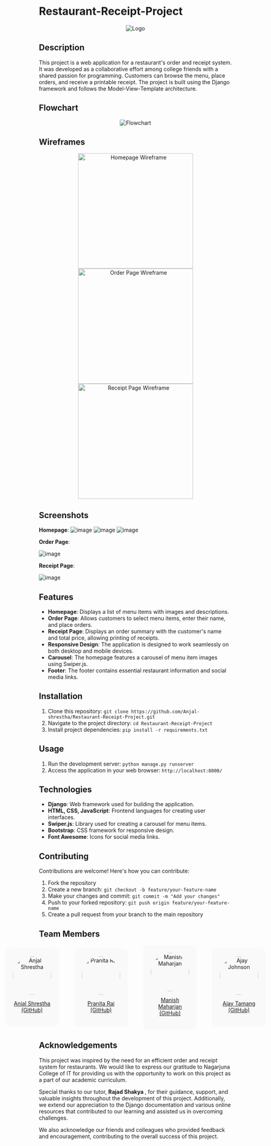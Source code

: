 # Restaurant-Receipt-Project
<div align="center">
  <img src="https://github.com/Anjal-shrestha/Restaurant-Receipt-Project/assets/24295752/18b0ec05-d206-4aa6-9e99-a0985b788bc5" alt="Logo">
</div>





## Description
This project is a web application for a restaurant's order and receipt system. It was developed as a collaborative effort among college friends with a shared passion for programming. Customers can browse the menu, place orders, and receive a printable receipt. The project is built using the Django framework and follows the Model-View-Template architecture.


## Flowchart
<div align="center">
  <img src="https://github.com/Anjal-shrestha/Restaurant-Receipt-Project/assets/24295752/874b361b-12de-4472-b088-1e8495eae7f9" alt="Flowchart">
</div>

## Wireframes
<p align="center">
  <img src="https://github.com/Anjal-shrestha/Restaurant-Receipt-Project/assets/24295752/e348eba3-7298-47a1-8a33-61f25dbf75e6" alt="Homepage Wireframe" width="300">
  <img src="https://github.com/Anjal-shrestha/Restaurant-Receipt-Project/assets/24295752/958d22e3-b7bd-4f77-8063-ed9177493542" alt="Order Page Wireframe" width="300">
  <img src="https://github.com/Anjal-shrestha/Restaurant-Receipt-Project/assets/24295752/583be6f7-9d0c-488d-9785-928315eef6b5" alt="Receipt Page Wireframe" width="300">
</p>

## Screenshots
 **Homepage**:
![image](https://github.com/Anjal-shrestha/Restaurant-Receipt-Project/assets/24295752/6bee542d-6771-4faf-ab16-6dd2cb4500bc) ![image](https://github.com/Anjal-shrestha/Restaurant-Receipt-Project/assets/24295752/43c7ce1b-b59a-4b52-97a8-88eb294b37b7) ![image](https://github.com/Anjal-shrestha/Restaurant-Receipt-Project/assets/24295752/87c34dd2-4348-4509-8ca3-16a5606230cf)



**Order Page**:

![image](https://github.com/Anjal-shrestha/Restaurant-Receipt-Project/assets/24295752/e054c498-fdd7-4c5e-896a-cb225c39b5ec)


**Receipt Page**:

![image](https://github.com/Anjal-shrestha/Restaurant-Receipt-Project/assets/24295752/35447633-91f9-4afb-9db7-6bf56b6d4b92)





## Features
- **Homepage**: Displays a list of menu items with images and descriptions.
- **Order Page**: Allows customers to select menu items, enter their name, and place orders.
- **Receipt Page**: Displays an order summary with the customer's name and total price, allowing printing of receipts.
- **Responsive Design**: The application is designed to work seamlessly on both desktop and mobile devices.
- **Carousel**: The homepage features a carousel of menu item images using Swiper.js.
- **Footer**: The footer contains essential restaurant information and social media links.
  
## Installation
1. Clone this repository: `git clone https://github.com/Anjal-shrestha/Restaurant-Receipt-Project.git`
2. Navigate to the project directory: `cd Restaurant-Receipt-Project`
3. Install project dependencies: `pip install -r requirements.txt`

## Usage
1. Run the development server: `python manage.py runserver`
2. Access the application in your web browser: `http://localhost:8000/`

## Technologies
- **Django**: Web framework used for building the application.
- **HTML, CSS, JavaScript**: Frontend languages for creating user interfaces.
- **Swiper.js**: Library used for creating a carousel for menu items.
- **Bootstrap**: CSS framework for responsive design.
- **Font Awesome**: Icons for social media links.

## Contributing
Contributions are welcome! Here's how you can contribute:
1. Fork the repository
2. Create a new branch: `git checkout -b feature/your-feature-name`
3. Make your changes and commit: `git commit -m "Add your changes"`
4. Push to your forked repository: `git push origin feature/your-feature-name`
5. Create a pull request from your branch to the main repository
## Team Members


<div style="display: flex; align-items: center; justify-content: center;">
    <div style="text-align: center; margin: 0 20px; background-color: #f9f9f9; padding: 20px; border-radius: 10px;">
        <img src="https://scontent.fktm16-1.fna.fbcdn.net/v/t39.30808-6/276091571_1563789753995703_8729263376625454652_n.jpg?_nc_cat=103&ccb=1-7&_nc_sid=09cbfe&_nc_ohc=gGuUzAfqYugAX-MiDRY&_nc_ht=scontent.fktm16-1.fna&oh=00_AfDy22EMn8wUYVy7RVW81HnqglMimSQeVeKRoX3uMIdG2w&oe=64F2EFF8" alt="Anjal Shrestha" style="border-radius: 50%; width: 100px; height: 100px;">
        <p><a href="https://github.com/Anjal-shrestha">Anjal Shrestha (GitHub)</a></p>
    </div>
    <div style="text-align: center; margin: 0 20px; background-color: #f9f9f9; padding: 20px; border-radius: 10px;">
        <img src="https://github.com/Anjal-shrestha/Restaurant-Receipt-Project/assets/134930608/b868591e-080d-4103-8954-d0aa26f7bd11" alt="Pranita Rai" style="border-radius: 50%; width: 100px; height: 100px;">
        <p><a href="https://github.com/ValkyrieCode">Pranita Rai (GitHub)</a></p>
    </div>
    <div style="text-align: center; margin: 0 20px; background-color: #f9f9f9; padding: 20px; border-radius: 10px;">
        <img src="https://github.com/Anjal-shrestha/Restaurant-Receipt-Project/assets/134930608/4302b31a-c275-48a9-8abe-0a35bbadc210"  alt="Manish Maharjan" style="border-radius: 50%; width: 100px; height: 100px;">
        <p><a href="https://github.com/Carlosbaniya">Manish Maharjan (GitHub)</a></p>
    </div>
    <div style="text-align: center; margin: 0 20px; background-color: #f9f9f9; padding: 20px; border-radius: 10px;">
        <img src="https://scontent.fktm16-1.fna.fbcdn.net/v/t1.6435-9/69465167_919145298462761_3049042371997073408_n.jpg?_nc_cat=109&ccb=1-7&_nc_sid=174925&_nc_ohc=dR0-ykYYZSEAX_gaaHJ&_nc_ht=scontent.fktm16-1.fna&oh=00_AfAFlkRDGf6jyLP0MjbupgZg7haMpxXAz59x8p3HUnbwfQ&oe=65164B0C" alt="Ajay Johnson" style="border-radius: 50%; width: 100px; height: 100px;">
        <p><a href="https://www.facebook.com/Ajay0730">Ajay Tamang (GitHub)</a></p>
    </div>
</div>


## Acknowledgements

This project was inspired by the need for an efficient order and receipt system for restaurants. We would like to express our gratitude to Nagarjuna College of IT for providing us with the opportunity to work on this project as a part of our academic curriculum.

Special thanks to our tutor, <b> Rajad Shakya </b>, for their guidance, support, and valuable insights throughout the development of this project. Additionally, we extend our appreciation to the Django documentation and various online resources that contributed to our learning and assisted us in overcoming challenges.

We also acknowledge our friends and colleagues who provided feedback and encouragement, contributing to the overall success of this project.
